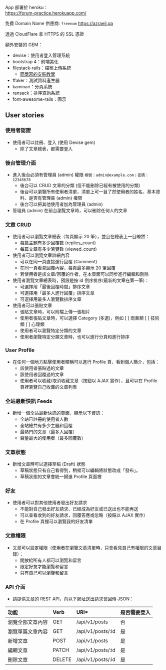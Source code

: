 App 部署於 heroku：  
https://forum-practice.herokuapp.com/

免費 Domain Name 供應商: `freenom`
https://azraeil.ga

透過 CloudFlare 拿 HTTPS 的 SSL 憑證

額外安裝的 GEM：
- devise：使用者登入管理系統
- bootstrap 4：前端美化
- filestack-rails：檔案上傳系統
  - [同學寫的安裝教學](https://medium.com/@op880623/rails-gem-filestack-simple-guide-58c728807a8e)
- ffaker：測試資料產生器
- kaminari：分頁系統
- ransack：排序查詢系統
- font-awesome-rails：圖示

## User stories
### 使用者認證
- 使用者可以註冊、登入 (使用 Devise gem)
  - 除了文章總表，都需要登入

### 後台管理介面
- 進入後台必須有管理員 (admin) 權限
`帳號：admin@example.com；密碼：12345678`
  - 後台可以 CRUD 文章的分類 (但不能刪除已經有被使用的分類)
  - 後台可以瀏覽所有使用者清單，清單上可一目了然使用者的姓名、基本資料、是否有管理員 (admin) 權限
  - 後台可以把其他使用者加為管理員 (admin)
- 管理員 (admin) 在前台瀏覽文章時，可以刪除任何人的文章

### 文章 CRUD
- 使用者可以瀏覽文章總表（每頁顯示 20 筆），並且在總表上一目瞭然：
  - 每篇主題有多少回覆數 (replies_count)
  - 每篇文章有多少瀏覽數 (viewed_count)
- 使用者可以瀏覽文章詳細內容
  - 可以在同一頁直接進行回覆 (Comment)
  - 在同一頁看見回覆內容，每頁最多顯示 20 筆回覆
  - 若使用者是該文章/回覆的作者，在本頁面可以同步進行編輯和刪除
- 使用者瀏覽文章總表時，預設是按 id 倒序排序(最新的文章在第一筆)：
  - 可選擇用「最後回覆時間」排序文章
  - 可選擇用「最多人進行回覆」排序文章
  - 可選擇用最多人瀏覽數排序文章
- 使用者可以張貼文章
  - 張貼文章時，可以附檔上傳一張相片
  - 使用者張貼文章時，可以選擇 Category (多選)，例如 [ ] 商業類 [ ] 技術類 [ ] 心理類
  - 使用者可以瀏覽特定分類的文章
  - 使用者瀏覽特定分類文章時，也可以進行分頁和進行排序

### User Profile
- 在任何一個地方點擊使用者暱稱可以進行 Profile 頁，看到個人簡介，包括：
  - 該使用者張貼過的文章
  - 該使用者回覆過的文章
  - 使用者可以收藏/取消收藏文章（按鈕以 AJAX 實作），且可以在 Profile 頁裡瀏覽自己收藏的文章列表

### 全站最新快訊 Feeds
- 新增一個全站最新快訊的頁面，顯示以下資訊：
  - 全站已註冊的使用者人數
  - 全站總共有多少主題和回覆
  - 最熱門的文章（最多人回覆）
  - 聲量最大的使用者（最多回覆數）

### 文章狀態
- 新增文章時可以選擇草稿 (Draft) 狀態
  - 草稿狀態只有自己看得到，稍候可以編輯將狀態改成「發布」。
  - 草稿狀態的文章會統一歸進 Profile 頁面裡

### 好友
- 使用者可以對其他使用者發出好友請求
  - 不能對自己發出好友請求、已經成為好友或已送出也不能再送
  - 可以查看收到的好友請求，回覆答應或忽略（按鈕以 AJAX 實作）
  - 在 Profile 頁裡可以瀏覽我的好友清單

### 文章權限
- 文章可以設定權限（使用者在瀏覽文章清單時，只會看見自己有權限的文章目錄）：
  - 開放給所有人都可以瀏覽和留言
  - 限定好友才能瀏覽和留言
  - 只有自己可以瀏覽和留言

### API 介面
- 請提供文章的 REST API，向以下網址送出請求會回傳 JSON：

| 功能 | Verb | URI* | 是否需要登入 |
| :------------- | :------------- |:-|:-|
|瀏覽全部文章內容|	GET|	/api/v1/posts|	否|
|瀏覽單篇文章內容|	GET|	/api/v1/posts/:id|	是|
|新增文章|	POST|	/api/v1/posts|	是|
|編輯文章|	PATCH|	/api/v1/posts/:id|	是|
|刪除文章|	DELETE|	/api/v1/posts/:id|	是|
